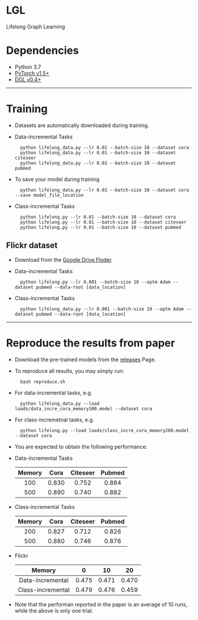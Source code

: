 # LGL
Lifelong Graph Learning

# Dependencies

* Python 3.7
* [PyTorch v1.5+](https://pytorch.org/get-started)
* [DGL v0.4+](https://www.dgl.ai/pages/start.html)

---     
# Training

* Datasets are automatically downloaded during training.

* Data-incremental Tasks

        python lifelong_data.py --lr 0.01 --batch-size 10 --dataset cora
        python lifelong_data.py --lr 0.01 --batch-size 10 --dataset citeseer
        python lifelong_data.py --lr 0.01 --batch-size 10 --dataset pubmed

* To save your model during training

        python lifelong_data.py --lr 0.01 --batch-size 10 --dataset cora --save model_file_location

* Class-incremental Tasks

        python lifelong.py --lr 0.01 --batch-size 10 --dataset cora
        python lifelong.py --lr 0.01 --batch-size 10 --dataset citeseer
        python lifelong.py --lr 0.01 --batch-size 10 --dataset pubmed
        
## Flickr dataset
* Download from the [Google Drive Floder](https://drive.google.com/drive/folders/18iM-9cvCFCdqJIzwsy5AFJgdvC45GeA5?usp=sharing).

* Data-incremental Tasks

        python lifelong.py --lr 0.001 --batch-size 10 --optm Adam --dataset pubmed --data-root [data_location] 
        
* Class-incremental Tasks

        python lifelong_data.py --lr 0.001 --batch-size 10 --optm Adam --dataset pubmed --data-root [data_location]

---
# Reproduce the results from paper

* Download the pre-trained models from the [releases](https://github.com/wang-chen/LGL/releases/download/v1.0/loads.zip) Page.

* To reproduce all results, you may simply run:

        bash reproduce.sh

* For data-incremental tasks, e.g.

        python lifelong_data.py --load loads/data_incre_cora_memory100.model --dataset cora

* For class-incremetnal tasks, e.g.

        python lifelong.py --load loads/class_incre_cora_memory200.model --dataset cora

* You are expected to obtain the following performance.

* Data-incremental Tasks

     |     Memory    |         Cora  |  Citeseer     |    Pubmed     |
     | :-----------: | :-----------: | :-----------: | :-----------: |
     |       100     |     0.830     |     0.752     |     0.884     |
     |       500     |     0.890     |     0.740     |     0.882     |

* Class-incremental Tasks

     |     Memory    |         Cora  |  Citeseer     |    Pubmed     |
     | :-----------: | :-----------: | :-----------: | :-----------: |
     |       200     |     0.827     |     0.712     |     0.826     |
     |       500     |     0.880     |     0.746     |     0.876     |

* Flickr

     |     Memory       |         0     |        10     |        20     |
     | :-----------:    | :-----------: | :-----------: | :-----------: |
     | Data-incremental |     0.475     |     0.471     |     0.470     |
     | Class-incremental|     0.479     |     0.476     |     0.459     |

* Note that the performan reported in the paper is an average of 10 runs, while the above is only one trial.
